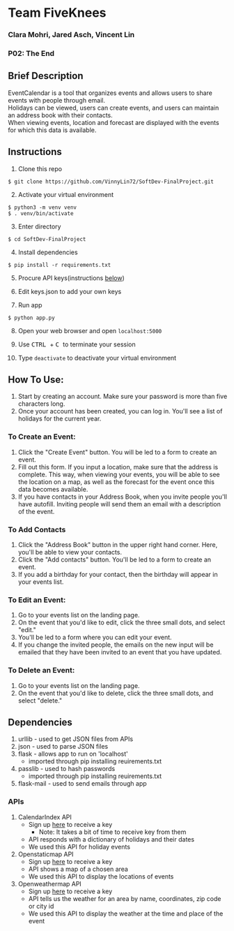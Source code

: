 # Team FiveKnees
### Clara Mohri, Jared Asch, Vincent Lin
### P02: The End

## Brief Description
EventCalendar is a tool that organizes events and allows users to share events with people through email.  
Holidays can be viewed, users can create events, and users can maintain an address book with their contacts.  
When viewing events, location and forecast are displayed with the events for which this data is available.

## Instructions
1. Clone this repo
```
$ git clone https://github.com/VinnyLin72/SoftDev-FinalProject.git
```

2. Activate your virtual environment
```
$ python3 -m venv venv
$ . venv/bin/activate
```

3. Enter directory
```
$ cd SoftDev-FinalProject
```

4. Install dependencies
```
$ pip install -r requirements.txt
```

5. Procure API keys(instructions [below](https://github.com/VinnyLin72/SoftDev-FinalProject#dependencies))

6. Edit keys.json to add your own keys

7. Run app
```
$ python app.py
```

8. Open your web browser and open `localhost:5000`

9. Use <kbd> CTRL </kbd> + <kbd> C </kbd> to terminate your session

10. Type `deactivate` to deactivate your virtual environment



## How To Use: 
1. Start by creating an account. Make sure your password is more than five characters long.
2. Once your account has been created, you can log in. You'll see a list of holidays for the current year. 
### To Create an Event: 
1. Click the "Create Event" button. You will be led to a form to create an event. 
2. Fill out this form. If you input a location, make sure that the address is complete. This way, when viewing your events, you will be able to see the location on a map, as well as the forecast for the event once this data becomes available.
3. If you have contacts in your Address Book, when you invite people you'll have autofill. Inviting people will send them an email with a description of the event.
### To Add Contacts
1. Click the "Address Book" button in the upper right hand corner. Here, you'll be able to view your contacts.
2. Click the "Add contacts" button. You'll be led to a form to create an event. 
3. If you add a birthday for your contact, then the birthday will appear in your events list. 
### To Edit an Event: 
1. Go to your events list on the landing page. 
2. On the event that you'd like to edit, click the three small dots, and select "edit."
3. You'll be  led to a form where you can edit your event.
4. If you change the invited people, the emails on the new input will be emailed that they have been invited to an event that you have updated.
### To Delete an Event: 
1. Go to your events list on the landing page. 
2. On the event that you'd like to delete, click the three small dots, and select "delete."


## Dependencies

1. urllib - used to get JSON files from APIs
2. json - used to parse JSON files
3. flask - allows app to run on 'localhost'
   - imported through pip installing reuirements.txt
4. passlib - used to hash passwords
   - imported through pip installing reuirements.txt
5. flask-mail - used to send emails through app

### APIs

1. CalendarIndex API
   - Sign up [here](https://www.calendarindex.com/signup) to receive a key 
      - Note: It takes a bit of time to receive key from them
   - API responds with a dictionary of holidays and their dates
   - We used this API for holiday events
2. Openstaticmap API
   - Sign up [here](https://developer.mapquest.com/) to receive a key
   - API shows a map of a chosen area
   - We used this API to display the locations of events
3. Openweathermap API
   - Sign up [here](https://openweathermap.org/api) to receive a key
   - API tells us the weather for an area by name, coordinates, zip code or city id 
   - We used this API to display the weather at the time and place of the event

